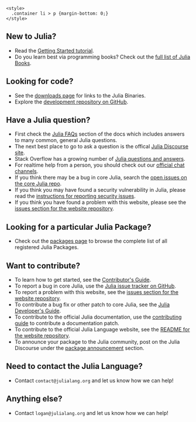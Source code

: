 ~~~
<style>
  .container li > p {margin-bottom: 0;}
</style>
~~~

## New to Julia?
 - Read the [Getting Started tutorial](https://docs.julialang.org/en/v1/manual/getting-started/).
 - Do you learn best via programming books? Check out the [full list of Julia Books](https://julialang.org/learning/#books).
 
## Looking for code?
 - See the [downloads page](/downloads/) for links to the Julia Binaries.
 - Explore the [development repository on GitHub](https://github.com/JuliaLang/julia).

## Have a Julia question?
 - First check the [Julia FAQs](https://docs.julialang.org/en/v1/manual/faq/) section of the docs which includes answers to many common, general Julia questions.
 - The next best place to go to ask a question is the offical [Julia Discourse site](https://discourse.julialang.org).
 - Stack Overflow has a growing number of [Julia questions and answers](https://stackoverflow.com/questions/tagged/julia).
 - For realtime help from a person, you should check out our [official chat channels](/community/#chat).
 - If you think there may be a bug in core Julia, search the [open issues on the core Julia repo](https://github.com/JuliaLang/julia/issues).
 - If you think you may have found a security vulnerability in Julia, please read the [instructions for reporting security issues](https://github.com/JuliaLang/julia/security/policy).
 - If you think you have found a problem with this website, please see the [issues section for the website repository](https://github.com/JuliaLang/www.julialang.org/issues).

## Looking for a particular Julia Package?
 - Check out the [packages page](/packages/) to browse the complete list of all registered Julia Packages.

## Want to contribute?

 - To learn how to get started, see the [Contributor's Guide](/contribute).
 - To report a bug in core Julia, use the [Julia issue tracker on GitHub](https://github.com/JuliaLang/julia/issues).
 - To report a problem with this website, see the [issues section for the website repository](https://github.com/JuliaLang/www.julialang.org). 
 - To contribute a bug fix or other patch to core Julia, see the [Julia Developer's Guide](https://github.com/JuliaLang/julia/blob/master/CONTRIBUTING.md).
 - To contribute to the official Julia documentation, use the [contributing guide](https://github.com/JuliaLang/julia/blob/master/CONTRIBUTING.md#improving-documentation) to contribute a documentation patch.
 - To contribute to the official Julia Language website, see the [README for the website repository](https://github.com/JuliaLang/www.julialang.org#readme). 
 - To announce your package to the Julia community, post on the Julia Discourse under the [package announcement](https://discourse.julialang.org/c/community/packages/47) section. 
 
## Need to contact the Julia Language?
 - Contact `contact@julialang.org` and let us know how we can help!
 
## Anything else?
 - Contact `logan@julialang.org` and let us know how we can help!
